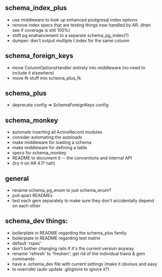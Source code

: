 ## schema_index_plus
* use middleware to look up enhanced postgresql index options
* remove index specs that are testing things now handled by AR.  (then see if coverage is still 100%)
* shift pg enahancement to a separate schema_pg_index(?)
* dumper: don't output multiple t.index for the same column

## schema_foreign_keys
* move ColumnOptionsHandler entirely into middleware (no need to include it elsewhere)
* move fk stuff into schema_plus_fk

## schema_plus
* deprecate config => SchemaForeignKeys config


## schema_monkey
* automate inserting all ActiveRecord modules
* consider automating the autoloads
* make middleware for loading a schema
* make middleware for defining a table
* specs for schema_monkey
* README to document it -- the conventions and internal API
* (try it on AR 4.1?  nah)

## general
* rename schema_pg_enum to just schema_enum?
* pull apart READMEs
* test each gem separately to make sure they don't accidentally depend on each other

## schema_dev things:

* boilerplate in README regarding the schema_plus family
* boilerplate in README regarding test matrix
* default 'rspec'
* don't bother changing rails if it's the current version anyway.
* rename 'refresh' to 'freshen'; get rid of the individual travis & gem commands
* have a .schema_dev file with current settings (make it obvious and easy
* to override) (auto update .gitignore to ignore it?)
